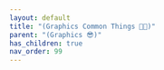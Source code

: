 ```yaml
---
layout: default
title: "(Graphics Common Things 🐱‍🏍)"
parent: "(Graphics 😎)"
has_children: true
nav_order: 99
---
```


